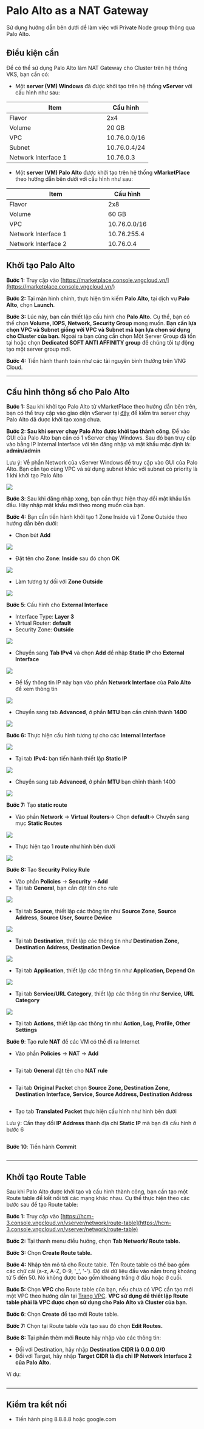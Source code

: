# Palo Alto as a NAT Gateway

Sử dụng hướng dẫn bên dưới dể làm việc với Private Node group thông qua Palo Alto.

## Điều kiện cần

Để có thể sử dụng Palo Alto làm NAT Gateway cho Cluster trên hệ thống VKS, bạn cần có:

* Một **server (VM) Windows** đã được khởi tạo trên hệ thống **vServer** với cấu hình như sau:

<table><thead><tr><th width="240">Item</th><th>Cấu hình</th></tr></thead><tbody><tr><td>Flavor</td><td>2x4</td></tr><tr><td>Volume</td><td>20 GB</td></tr><tr><td>VPC</td><td>10.76.0.0/16</td></tr><tr><td>Subnet</td><td>10.76.0.4/24</td></tr><tr><td>Network Interface 1</td><td>10.76.0.3</td></tr></tbody></table>

* Một **server (VM) Palo Alto** được khởi tạo trên hệ thống **vMarketPlace** theo hướng dẫn bên dưới với cấu hình như sau:

<table><thead><tr><th width="244">Item</th><th>Cấu hình</th></tr></thead><tbody><tr><td>Flavor</td><td>2x8</td></tr><tr><td>Volume</td><td>60 GB</td></tr><tr><td>VPC</td><td>10.76.0.0/16</td></tr><tr><td>Network Interface 1</td><td>10.76.255.4</td></tr><tr><td>Network Interface 2</td><td>10.76.0.4</td></tr></tbody></table>

## Khởi tạo Palo Alto <a href="#toc165621057" id="toc165621057"></a>

**Bước 1:** Truy cập vào [https://marketplace.console.vngcloud.vn/](https://marketplace.console.vngcloud.vn/)

**Bước 2:** Tại màn hình chính, thực hiện tìm kiếm **Palo Alto**, tại dịch vụ **Palo Alto**, chọn **Launch**.

**Bước 3:** Lúc này, bạn cần thiết lập cấu hình cho **Palo Alto.** Cụ thể, bạn có thể chọn **Volume, IOPS, Network, Security Group** mong muốn. **Bạn cần lựa chọn VPC và Subnet giống với VPC và Subnet mà bạn lựa chọn sử dụng cho Cluster của bạn.** Ngoài ra bạn cũng cần chọn Một Server Group đã tồn tại hoặc chọn **Dedicated SOFT ANTI AFFINITY group** để chúng tôi tự động tạo một server group mới.

**Bước 4:** Tiến hành thanh toán như các tài nguyên bình thường trên VNG Cloud.

***

## Cấu hình thông số cho Palo Alto <a href="#toc165621058" id="toc165621058"></a>

**Bước 1:** Sau khi khởi tạo Palo Alto từ vMarketPlace theo hướng dẫn bên trên, bạn có thể truy cập vào giao diện vServer tại [đây](https://hcm-3.console.vngcloud.vn/vserver/v-server/cloud-server) để kiểm tra server chạy Palo Alto đã được khởi tạo xong chưa.

**Bước 2: Sau khi server chạy Palo Alto được khởi tạo thành công**. Để vào GUI của Palo Alto bạn cần có 1 vServer chạy Windows. Sau đó bạn truy cập vào bằng IP Internal Interface với tên đăng nhập và mật khẩu mặc định là: **admin/admin**

Lưu ý: Về phần Network của vServer Windows để truy cập vào GUI của Palo Alto. Bạn cần tạo cùng VPC và sử dụng subnet khác với subnet có priority là 1 khi khởi tạo Palo Alto

![](../../../.gitbook/assets/3%20\(1\).png)

**Bước 3**: Sau khi đăng nhập xong, bạn cần thực hiện thay đổi mật khẩu lần đầu. Hãy nhập mật khẩu mới theo mong muốn của bạn.

**Bước 4:** Bạn cần tiến hành khởi tạo 1 Zone Inside và 1 Zone Outside theo hướng dẫn bên dưới:

* Chọn bút **Add**

![](../../../.gitbook/assets/4%20\(1\).png)

* Đặt tên cho **Zone**: **Inside** sau đó chọn **OK**

![](../../../.gitbook/assets/5%20\(1\).png)

* Làm tương tự đối với **Zone Outside**

![](../../../.gitbook/assets/6%20\(1\).png)

**Bước 5**: Cấu hình cho **External Interface**

* Interface Type: **Layer 3**
* Virtual Router: **default**
* Security Zone: **Outside**

![](../../../.gitbook/assets/7%20\(1\).png)

* Chuyển sang **Tab IPv4** và chọn **Add** để nhập **Static IP** cho **External Interface**

![](../../../.gitbook/assets/8.png)

* Để lấy thông tin IP này bạn vào phần **Network Interface** của **Palo Alto** để xem thông tin

![](../../../.gitbook/assets/9.png)

* Chuyển sang tab **Advanced**, ở phần **MTU** bạn cần chỉnh thành **1400**

![](../../../.gitbook/assets/10.png)

**Bước 6:** Thực hiện cấu hình tương tự cho các **Internal Interface**

![](../../../.gitbook/assets/11.png)

* Tại tab **IPv4:** bạn tiến hành thiết lập **Static IP**

![](../../../.gitbook/assets/12.png)

* Chuyển sang tab **Advanced**, ở phần **MTU** bạn chỉnh thành 1400

![](../../../.gitbook/assets/13.png)

**Bước 7:** Tạo **static route**

* Vào phần **Network** -> **Virtual Routers**-> Chọn **default**-> Chuyển sang mục **Static Routes**

![](../../../.gitbook/assets/14.png)

* Thực hiện tạo 1 **route** như hình bên dưới

![](../../../.gitbook/assets/15.png)

**Bước 8:** Tạo **Security Policy Rule**

* Vào phần **Policies** -> **Security** ->**Add**
* Tại tab **General**, bạn cần đặt tên cho rule

![](../../../.gitbook/assets/16.png)

* Tại tab **Source**, thiết lập các thông tin như **Source Zone**, **Source Address**, **Source User, Source Device**

![](../../../.gitbook/assets/17.png)

* Tại tab **Destination**, thiết lập các thông tin như **Destination Zone, Destination Address, Destination Device**

![](../../../.gitbook/assets/18.png)

* Tại tab **Application**, thiết lập các thông tin như **Application, Depend On**

![](../../../.gitbook/assets/19.png)

* Tại tab **Service/URL Category**, thiết lập các thông tin như **Service, URL Category**

![](../../../.gitbook/assets/20.png)

* Tại tab **Actions**, thiết lập các thông tin như **Action, Log, Profile, Other Settings**

**Bước 9**: Tạo **rule NAT** để các VM có thể đi ra Internet

* Vào phần **Policies** -> **NAT** -> **Add**

<figure><img src="../../../.gitbook/assets/1.png" alt=""><figcaption></figcaption></figure>

* Tại tab **General** đặt tên cho **NAT rule**

<figure><img src="../../../.gitbook/assets/2.png" alt=""><figcaption></figcaption></figure>

* Tại tab **Original Packe**t chọn **Source Zone, Destination Zone, Destination Interface, Service, Source Address, Destination Address**

<figure><img src="../../../.gitbook/assets/3.png" alt=""><figcaption></figcaption></figure>

* Tạo tab **Translated Packet** thực hiện cấu hình như hình bên dưới

Lưu ý: Cần thay đổi **IP Address** thành địa chỉ **Static IP** mà bạn đã cấu hình ở bước 6

<figure><img src="../../../.gitbook/assets/4.png" alt=""><figcaption></figcaption></figure>

**Bước 10**: Tiến hành **Commit**

<figure><img src="../../../.gitbook/assets/5.png" alt=""><figcaption></figcaption></figure>

***

## Khởi tạo Route Table <a href="#khoitaomotpublicclustervoiprivatenodegroup-khoitaoroutetable" id="khoitaomotpublicclustervoiprivatenodegroup-khoitaoroutetable"></a>

Sau khi Palo Alto được khởi tạo và cấu hình thành công, bạn cần tạo một Route table để kết nối tới các mạng khác nhau. Cụ thể thực hiện theo các bước sau để tạo Route table:

**Bước 1:** Truy cập vào [https://hcm-3.console.vngcloud.vn/vserver/network/route-table](https://hcm-3.console.vngcloud.vn/vserver/network/route-table)

**Bước 2:** Tại thanh menu điều hướng, chọn **Tab Network/ Route table.**

**Bước 3:** Chọn **Create Route table.**

**Bước 4:** Nhập tên mô tả cho Route table. Tên Route table có thể bao gồm các chữ cái (a-z, A-Z, 0-9, '\_', '-'). Độ dài dữ liệu đầu vào nằm trong khoảng từ 5 đến 50. Nó không được bao gồm khoảng trắng ở đầu hoặc ở cuối.

**Bước 5:** Chọn **VPC** cho Route table của bạn, nếu chưa có VPC cần tạo mới một VPC theo hướng dẫn tại [Trang VPC](https://docs.vngcloud.vn/pages/viewpage.action?pageId=49648039). **VPC sử dụng để thiết lập Route table phải là VPC được chọn sử dụng cho Palo Alto và Cluster của bạn.**

**Bước 6**: Chọn **Create** để tạo mới Route table.

**Bước 7:** Chọn <img src="https://docs-admin.vngcloud.vn/download/thumbnails/73762068/image2024-4-16_15-40-3.png?version=1&#x26;modificationDate=1713256805000&#x26;api=v2" alt="" data-size="line">tại Route table vừa tạo sau đó chọn **Edit Routes.**

**Bước 8:** Tại phần thêm mới **Route** hãy nhập vào các thông tin:

* Đối với Destination, hãy nhập **Destination CIDR là 0.0.0.0/0**
* Đối với Target, hãy nhập **Target CIDR là địa chỉ IP Network Interface 2 của Palo Alto.**

Ví dụ:

<figure><img src="../../../.gitbook/assets/image (31) (1).png" alt=""><figcaption></figcaption></figure>

***

## **Kiểm tra kết nối**

* Tiến hành ping 8.8.8.8 hoặc google.com

<figure><img src="../../../.gitbook/assets/7.png" alt=""><figcaption></figcaption></figure>
